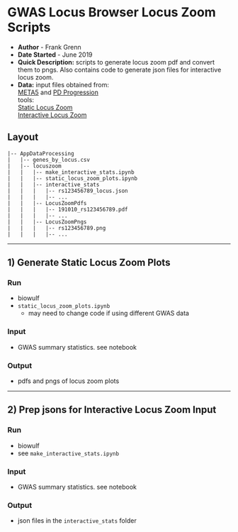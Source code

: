 # GWAS Locus Browser Locus Zoom Scripts
- **Author** - Frank Grenn
- **Date Started** - June 2019
- **Quick Description:** scripts to generate locus zoom pdf and convert them to pngs. Also contains code to generate json files for interactive locus zoom.
- **Data:** 
input files obtained from:   
[META5](https://www.ncbi.nlm.nih.gov/pubmed/31701892) and [PD Progression](https://movementdisorders.onlinelibrary.wiley.com/doi/full/10.1002/mds.27845)  
tools:  
[Static Locus Zoom](http://locuszoom.org/)  
[Interactive Locus Zoom](https://github.com/statgen/locuszoom/wiki)  

## Layout
```
|-- AppDataProcessing
|   |-- genes_by_locus.csv
|   |-- locuszoom
|   |   |-- make_interactive_stats.ipynb
|   |   |-- static_locus_zoom_plots.ipynb
|   |   |-- interactive_stats
|   |   |   |-- rs123456789_locus.json
|   |   |   |-- ...
|   |   |-- LocusZoomPdfs
|   |   |   |-- 191010_rs123456789.pdf
|   |   |   |-- ...
|   |   |-- LocusZoomPngs
|   |   |   |-- rs123456789.png
|   |   |   |-- ...
```

---

## 1) Generate Static Locus Zoom Plots

### Run
* biowulf
* `static_locus_zoom_plots.ipynb`
  * may need to change code if using different GWAS data

### Input
* GWAS summary statistics. see notebook

### Output
* pdfs and pngs of locus zoom plots

---

## 2) Prep jsons for Interactive Locus Zoom Input

### Run
* biowulf 
* see `make_interactive_stats.ipynb`

### Input
* GWAS summary statistics. see notebook

### Output
* json files in the `interactive_stats` folder